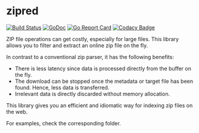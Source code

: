 # zipred

[![Build Status](https://travis-ci.org/gofunky/zipred.svg)](https://travis-ci.org/gofunky/zipred)
[![GoDoc](https://godoc.org/github.com/gofunky/zipred?status.svg)](https://godoc.org/github.com/gofunky/zipred)
[![Go Report Card](https://goreportcard.com/badge/github.com/gofunky/zipred)](https://goreportcard.com/report/github.com/gofunky/zipred)
[![Codacy Badge](https://api.codacy.com/project/badge/Grade/7664447e93c742219959e310a1d3f2d9)](https://www.codacy.com/app/gofunky/zipred?utm_source=github.com&amp;utm_medium=referral&amp;utm_content=gofunky/zipred&amp;utm_campaign=Badge_Grade)

ZIP file operations can get costly, especially for large files. This library allows you to filter and extract an online zip file on the fly.

In contrast to a conventional zip parser, it has the following benefits: 
* There is less latency since data is processed directly from the buffer on the fly.
* The download can be stopped once the metadata or target file has been found. Hence, less data is transferred.
* Irrelevant data is directly discarded without memory allocation.

This library gives you an efficient and idiomatic way for indexing zip files on the web.

For examples, check the corresponding folder.
